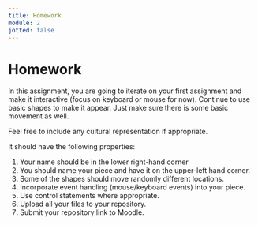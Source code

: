 ```yaml
---
title: Homework
module: 2
jotted: false
---
```


# Homework

In this assignment, you are going to iterate on your first assignment and make it interactive (focus on keyboard or mouse for now).  Continue to use basic shapes to make it appear. Just make sure there is some basic movement as well.

Feel free to include any cultural representation if appropriate.

<!--
continue working with basic shapes in p5.js.  We are going to now formally incorporate control statements and variables. Whenever the program calls the draw method, keep track of the count. Every time the number exceeds a multiple of 1000, have your program change shapes and color. Put the shapes in random locations.

<a href="https://github.com/Montana-Media-Arts/220_CreativeCoding2-Spring2021-Samples/tree/main/Homework%202" target="_new">Homework 2 Example</a>
-->
It should have the following properties:

1. Your name should be in the lower right-hand corner
2. You should name your piece and have it on the upper-left hand corner.
3. Some of the shapes should move randomly different locations.
4. Incorporate event handling (mouse/keyboard events) into your piece.
5. Use control statements where appropriate.
6. Upload all your files to your repository.
7. Submit your repository link to Moodle.

<!--
1. Border around the edge of your window
2. Use at least 10 different shapes of varying sizes
3.	The border should be one solid color
4.	The shapes inside the frame should be different colors.
5.	Your name should be in the lower right-hand corner
6.	You should name your piece and have it on the upper-left hand corner.
1.	Keep the border around the edge of your window.
2.	You should use random to move your shapes into different locations within your border.
3.	You should move shapes whenever the counter is greater than a multiple 1000.
4.	Whenever the shapes move, they should also change shape type and color.
5.	Use if statements.
-->